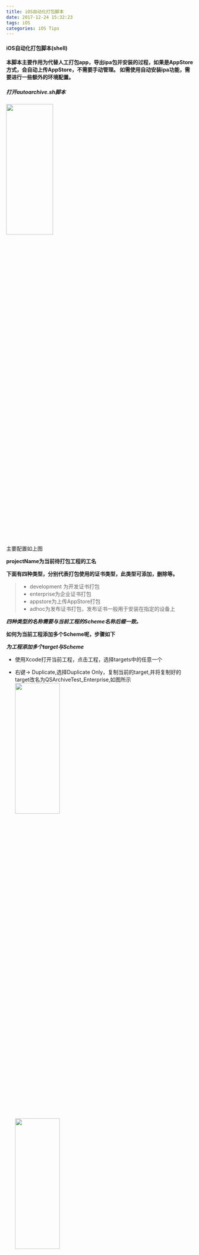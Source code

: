 ```yaml
---
title: iOS自动化打包脚本
date: 2017-12-24 15:32:23
tags: iOS
categories: iOS Tips
---
```


#### iOS自动化打包脚本(shell)


**本脚本主要作用为代替人工打包app，导出ipa包并安装的过程，如果是AppStore方式，会自动上传AppStore，不需要手动管理。 如需使用自动安装ipa功能，需要进行一些额外的环境配置。**

##### 打开autoarchive.sh脚本

<img src="http://img.blog.csdn.net/20170401102400273?watermark/2/text/aHR0cDovL2Jsb2cuY3Nkbi5uZXQvdTAxMDQ1ODgwOA==/font/5a6L5L2T/fontsize/400/fill/I0JBQkFCMA==/dissolve/70/gravity/SouthEast" width="50%" height="30%" />


主要配置如上图

**projectName为当前待打包工程的工名**



**下面有四种类型，分别代表打包使用的证书类型，此类型可添加，删除等。**

> + development 为开发证书打包
> + enterprise为企业证书打包
> + appstore为上传AppStore打包
> + adhoc为发布证书打包，发布证书一般用于安装在指定的设备上

 <!-- more -->

_**四种类型的名称需要与当前工程的Scheme名称后缀一致。**_

**如何为当前工程添加多个Scheme呢，步骤如下**

***为工程添加多个target与Scheme***

+ 使用Xcode打开当前工程，点击工程，选择targets中的任意一个


+ 右键-> Duplicate,选择Duplicate Only，复制当前的target,并将复制好的target改名为QSArchiveTest_Enterprise,如图所示
  <img src="http://img.blog.csdn.net/20170401102441596?watermark/2/text/aHR0cDovL2Jsb2cuY3Nkbi5uZXQvdTAxMDQ1ODgwOA==/font/5a6L5L2T/fontsize/400/fill/I0JBQkFCMA==/dissolve/70/gravity/SouthEast" width="50%" height="30%" />
  <img src="http://img.blog.csdn.net/20170401102503243?watermark/2/text/aHR0cDovL2Jsb2cuY3Nkbi5uZXQvdTAxMDQ1ODgwOA==/font/5a6L5L2T/fontsize/400/fill/I0JBQkFCMA==/dissolve/70/gravity/SouthEast" width="50%" height="30%" />

+ 修改QSArchiveTestcopy-Info.plist名称为QSArchiveTest _Enterprise-Info.plist，点击工程，选择target QSArchiveTest_Enterprise,点击Build Settings ,搜索plist，将如图所示的QSArchiveTest copy-Info.plist名称修改为QSArchiveTest_Enterprise-Info.plist ，然后点击info,如果成功，则如图，若不成功，可能是复制文档中名称错误，请从工程文件中复制文件名。
    <center>
    <img src="http://img.blog.csdn.net/20170401102612675?watermark/2/text/aHR0cDovL2Jsb2cuY3Nkbi5uZXQvdTAxMDQ1ODgwOA==/font/5a6L5L2T/fontsize/400/fill/I0JBQkFCMA==/dissolve/70/gravity/SouthEast" width="50%" height="30%" />
        <img src="http://img.blog.csdn.net/20170401102633722?watermark/2/text/aHR0cDovL2Jsb2cuY3Nkbi5uZXQvdTAxMDQ1ODgwOA==/font/5a6L5L2T/fontsize/400/fill/I0JBQkFCMA==/dissolve/70/gravity/SouthEast" width="50%" height="30%" />
    </center>

+ 为当前target添加Scheme。点击当前Scheme,选择Manage Schemes, 删除QSArchiveTest copy，然后选择新建，选择当前已新建好的target，点击ok
    <center>
    <img src="http://img.blog.csdn.net/20170401102805794?watermark/2/text/aHR0cDovL2Jsb2cuY3Nkbi5uZXQvdTAxMDQ1ODgwOA==/font/5a6L5L2T/fontsize/400/fill/I0JBQkFCMA==/dissolve/70/gravity/SouthEast" width="50%" height="30%" />
    </center>
    **以上步骤成功新建了一个名为QSArchiveTest_Enterprise的Scheme，此时，当前工程可以运行在QSArchiveTest_Enterprise Scheme上，接下来，我们可以按照以上步骤新建QSArchiveTest_Develoment ，QSArchiveTest_AppStore, QSArchiveTest_AdHoc等Schemes**
    <center>
    <img src="http://img.blog.csdn.net/20170401103014501?watermark/2/text/aHR0cDovL2Jsb2cuY3Nkbi5uZXQvdTAxMDQ1ODgwOA==/font/5a6L5L2T/fontsize/400/fill/I0JBQkFCMA==/dissolve/70/gravity/SouthEast" width="30%" height="30%" />
    </center>


**结果如图所示**
    <center>
    <img src="http://img.blog.csdn.net/20170401103110815?watermark/2/text/aHR0cDovL2Jsb2cuY3Nkbi5uZXQvdTAxMDQ1ODgwOA==/font/5a6L5L2T/fontsize/400/fill/I0JBQkFCMA==/dissolve/70/gravity/SouthEast" width="50%" height="50%" />
    </center>


#### 为各个target配置不同的证书及mobileprovision，不同的配置将生成不同的product，也就是不同的app。下面以企业证书为例####

+ 点击工程，选择target->QSArchiveTest_Enterprise,点击general,将bundle identifier修改为com.xxxx.xxxx

+ 点击build settings,向下滑动到签名栏，先选择provisioning profile，然后选择证书，如图所示，配置完成后点击general，如果出现如下图所示，则配置成功。如果有警告或者错误提示，则检查上面的步骤是否正确。**
    <img src="http://img.blog.csdn.net/20170401103230443?watermark/2/text/aHR0cDovL2Jsb2cuY3Nkbi5uZXQvdTAxMDQ1ODgwOA==/font/5a6L5L2T/fontsize/400/fill/I0JBQkFCMA==/dissolve/70/gravity/SouthEast" width="50%" height="50%" />

    <img src="http://img.blog.csdn.net/20170401103304912?watermark/2/text/aHR0cDovL2Jsb2cuY3Nkbi5uZXQvdTAxMDQ1ODgwOA==/font/5a6L5L2T/fontsize/400/fill/I0JBQkFCMA==/dissolve/70/gravity/SouthEast" width="50%" height="50%" />


**重复以上步骤，配置target， QSArchiveTest_Development，QSArchiveTest_AppStore，QSArchiveTest_AdHoc，分别选择对应的证书及mobileprovision。**

### 添加导出设置plist文件###

+ 在当前项目的根目录下新建文件夹，名称为autobuild，进入autobuild，使用Xcode新建plist文件，名称为EnterpriseExportOptions.plist,将文件保存到autobuild文件夹中
    <img src="http://img.blog.csdn.net/20170401103433835?watermark/2/text/aHR0cDovL2Jsb2cuY3Nkbi5uZXQvdTAxMDQ1ODgwOA==/font/5a6L5L2T/fontsize/400/fill/I0JBQkFCMA==/dissolve/70/gravity/SouthEast" width="50%" height="50%" />

+ 为EnterpriseExportOptions.plist添加键值对，使用Xcode打开刚才新建的plist文件，为其添加如下键值对
    ![这里写图片描述](http://img.blog.csdn.net/20170401103553134?watermark/2/text/aHR0cDovL2Jsb2cuY3Nkbi5uZXQvdTAxMDQ1ODgwOA==/font/5a6L5L2T/fontsize/400/fill/I0JBQkFCMA==/dissolve/70/gravity/SouthEast)

**method为必选项，有四种选项，分别为**[app-store](), [ad-hoc](), [enterprise](), [development]()。

*各个plist的键值对如下*

**AppStoreExportOptions.plist：**

>  method＝**app-store**，uploadBitcode＝YES，uploadSymbols＝YES

**EnterpriseExportOptions.plist：**

> method＝**enterprise**，compileBitcode＝NO

**DevelopmentExportOptions.plist：**

> method＝**development**，compileBitcode＝NO

**DevelopmentExportOptions.plist：**

> method＝**ad-hoc**，compileBitcode＝NO

**获取不同的target对应的证书名称及mobileprovision的uuid，以下以企业证书为例**

+ 点击工程，选择target-> QSArchiveTest_Enterprise，点击build settings,滑动到Signing，点击Provisioning Profile(Deprecated)栏，选择other，拷贝uuid，替换autoarchive.sh脚本中的enterpriseProvisioningProfile变量值，如图所示
  ![这里写图片描述](http://img.blog.csdn.net/20170401103816605?watermark/2/text/aHR0cDovL2Jsb2cuY3Nkbi5uZXQvdTAxMDQ1ODgwOA==/font/5a6L5L2T/fontsize/400/fill/I0JBQkFCMA==/dissolve/70/gravity/SouthEast)

  ![这里写图片描述](http://img.blog.csdn.net/20170401103901182?watermark/2/text/aHR0cDovL2Jsb2cuY3Nkbi5uZXQvdTAxMDQ1ODgwOA==/font/5a6L5L2T/fontsize/400/fill/I0JBQkFCMA==/dissolve/70/gravity/SouthEast)


+ 点击Code Signing Identity,选择other，拷贝证书名，替换autoarchive.sh中的** enterpriseCodeSignIdentity变量值，如图所示
    ![这里写图片描述](http://img.blog.csdn.net/20170401103935466?watermark/2/text/aHR0cDovL2Jsb2cuY3Nkbi5uZXQvdTAxMDQ1ODgwOA==/font/5a6L5L2T/fontsize/400/fill/I0JBQkFCMA==/dissolve/70/gravity/SouthEast)

    ![这里写图片描述](http://img.blog.csdn.net/20170401104035046?watermark/2/text/aHR0cDovL2Jsb2cuY3Nkbi5uZXQvdTAxMDQ1ODgwOA==/font/5a6L5L2T/fontsize/400/fill/I0JBQkFCMA==/dissolve/70/gravity/SouthEast)

**重复以上步骤，分别获取证书名称及provisionfile的 uuid，替换autoarchive.sh中的CodeSignIdentity，ProvisioningProfile对应变量的值，结果如图所示。此处未有adhoc证书，因此置为空**
    <center>
    <img src="http://img.blog.csdn.net/20170401104112777?watermark/2/text/aHR0cDovL2Jsb2cuY3Nkbi5uZXQvdTAxMDQ1ODgwOA==/font/5a6L5L2T/fontsize/400/fill/I0JBQkFCMA==/dissolve/70/gravity/SouthEast" width="50%" height="50%" />
    </center>

**如需使用上传至AppStore功能，需在脚本中设置Apple ID如图，将自己的Apple ID以及密码替换即可**
    <center>
    <img src="http://img.blog.csdn.net/20170401104147808?watermark/2/text/aHR0cDovL2Jsb2cuY3Nkbi5uZXQvdTAxMDQ1ODgwOA==/font/5a6L5L2T/fontsize/400/fill/I0JBQkFCMA==/dissolve/70/gravity/SouthEast" width="50%" height="50%" />
    </center>

**至此，已完成了自动化脚本执行所需要的配置，可以开始使用脚本进行打包了。**

##### 使用autoarchive.sh进行打包，以企业证书包为例###

**打开命令行，cd到当前工程的根目录，使用如下命令执行脚本**

`./autoarchive.sh –t Enterprise`

**若有错误提示，使用如下命令解决**

`chmod +x autoarchive.sh`

**再次执行脚本，等待打包过程结束，如果当前连接了设备，请先将设备上的应用删除，脚本打包完成后将会自动将ipa包安装到设备中（如需成功安装ipa到设备，需要查看下文-脚本详解，按照其中的步骤安装相应的工具）。成功如下图所示，如失败，请查看错误提示，并参照错误提示检查前面的步骤。打包完成后会自动打开当前ipa包所在目录，如未打开，请拷贝exportPath路径，打开Finder，使用快捷键 Command + shilf + g，打开ipa包路径。**
    <img src="http://img.blog.csdn.net/20170401104227309?watermark/2/text/aHR0cDovL2Jsb2cuY3Nkbi5uZXQvdTAxMDQ1ODgwOA==/font/5a6L5L2T/fontsize/400/fill/I0JBQkFCMA==/dissolve/70/gravity/SouthEast" width="50%" height="50%" />
    <img src="http://img.blog.csdn.net/20170401104246184?watermark/2/text/aHR0cDovL2Jsb2cuY3Nkbi5uZXQvdTAxMDQ1ODgwOA==/font/5a6L5L2T/fontsize/400/fill/I0JBQkFCMA==/dissolve/70/gravity/SouthEast" width="50%" height="50%" />

#### 脚本详解

**本脚本包括以下几个方法**

+ clean方法，作用为clean工程，日志将会输出到log.txt中，使用xcodebuild命令执行，关于xcodebuild命令的详细情况请使用xcodebuild –help了解，如无法使用xcodebuild，请检查mac使用安装了Xcode，如已安装，请检查是否设置Xcode为当前命令行工具，检查方法如图
    ![这里写图片描述](http://img.blog.csdn.net/20170401104337145?watermark/2/text/aHR0cDovL2Jsb2cuY3Nkbi5uZXQvdTAxMDQ1ODgwOA==/font/5a6L5L2T/fontsize/400/fill/I0JBQkFCMA==/dissolve/70/gravity/SouthEast)

    ![这里写图片描述](http://img.blog.csdn.net/20170401104404137?watermark/2/text/aHR0cDovL2Jsb2cuY3Nkbi5uZXQvdTAxMDQ1ODgwOA==/font/5a6L5L2T/fontsize/400/fill/I0JBQkFCMA==/dissolve/70/gravity/SouthEast)

+ archive方法，archive方法主要为打包QSArchiveTest.xcarchive所用
    ![这里写图片描述](http://img.blog.csdn.net/20170401104440756?watermark/2/text/aHR0cDovL2Jsb2cuY3Nkbi5uZXQvdTAxMDQ1ODgwOA==/font/5a6L5L2T/fontsize/400/fill/I0JBQkFCMA==/dissolve/70/gravity/SouthEast)

+ export方法，此方法为导出ipa包，导出路径自定义

  ![这里写图片描述](http://img.blog.csdn.net/20170401104506741?watermark/2/text/aHR0cDovL2Jsb2cuY3Nkbi5uZXQvdTAxMDQ1ODgwOA==/font/5a6L5L2T/fontsize/400/fill/I0JBQkFCMA==/dissolve/70/gravity/SouthEast)

+ **install方法，该方法生效需要安装**ideviceinstaller，libimobiledevice两个工具。两个工具可以使用homebrew进行安装。这两个工具用于安装ipa或者管理iOS设备应用，查看当前连接设备的信息等。****
    ![这里写图片描述](http://img.blog.csdn.net/20170401104534710?watermark/2/text/aHR0cDovL2Jsb2cuY3Nkbi5uZXQvdTAxMDQ1ODgwOA==/font/5a6L5L2T/fontsize/400/fill/I0JBQkFCMA==/dissolve/70/gravity/SouthEast)

#####安装homebrew

​ **homebrew为macOS不可或缺的套件管理器，$brew install wget**

**安装方式如下**

**打开终端，拷贝以下脚本,回车，等待安装结束**

`/usr/bin/ruby -e "$(curl -fsSL https://raw.githubusercontent.com/Homebrew/install/master/install)"`

##### 安装ideviceinstaller以及libimobiledevice。

安装如下命令逐个执行，前两条用于卸载，如果已安装，但是改工具使用不正常，即可使用命令卸载

> brew uninstall ideviceinstaller
>
> brew uninstall libimobiledevice
>
> brew install --HEAD libimobiledevice
>
> brew link --overwrite libimobiledevice
>
> brew install ideviceinstaller
>
> brew link --overwrite ideviceinstaller

**安装完成后使用，查看当前是否有iOS设备连接**

`idevice_id –l`

**查看帮助信息**

`ideviceinstaler –h `

**将ipa包安装至iOS设备**

`ideviceinstaller -i ipaPath`

**ipaPath为需要安装的ipa的路径**

**如果出现以下错误**

`couldnot connect to lockdownd. exiting.`

可以使用指令解决

`sudochmod -R 777 /var/db/lockdown/`

**或者永久的解决办法为重新进行ideviceinstaller安装过程**

**ideviceinstaller工具的功能还有很多，此处不再详细解释，可自行探索**

+ upload方法，该方法用于上传ipa至AppStore，只有在AppStore模式下才会执行。Upload方法用到了Xcode自带的工具Application Loader altool，与手动上传方法一致。altool位于Application Loader中，三个参数ipaPath,appleId,applepassword,ipaPath为ipa包导出的路径，applied为开发者帐号，applepassword为开发者帐号的密码
    ![这里写图片描述](http://img.blog.csdn.net/20170401104608341?watermark/2/text/aHR0cDovL2Jsb2cuY3Nkbi5uZXQvdTAxMDQ1ODgwOA==/font/5a6L5L2T/fontsize/400/fill/I0JBQkFCMA==/dissolve/70/gravity/SouthEast)







方法二

本文最终实现的是使用脚本打 Ad-hoc 包，并发布测试，当然稍微修改一下脚本参数就可以打其他类型的 ipa 包了。另外该脚本还实现了将生成的 ipa 包上传至蒲公英进行测试分发。文中内容包括:

1. xcodebuild 简介
2. 使用xcodebuild和xcrun打包签名
3. 将打包过程脚本化

## xcodebuild 简介

`xcodebuild` 是苹果提供的打包项目或者工程的命令，了解该命令最好的方式就是使用 `man xcodebuild` 查看其 man page. 尽管是英文，一定要老老实实的读一遍就好了。

> DESCRIPTION
>
> xcodebuild builds one or more targets contained in an Xcode project, or builds a scheme contained in an Xcode workspace or Xcode project.

Usage

> To build an Xcode project, run xcodebuild from the directory containing your project (i.e. the directory containing the name.xcodeproj package). If you have multiple projects in the this directory you will need to use -project to indicate which project should be built.  By default, xcodebuild builds the first target listed in the project, with the default build configuration. The order of the targets is a property of the project and is the same for all users of the project.
>
> To build an Xcode workspace, you must pass both the -workspace and -scheme options to define the build.  The parameters of the scheme will control which targets are built and how they are built, although you may pass other options to xcodebuild to override some parameters of the scheme.
>
> There are also several options that display info about the installed version of Xcode or about projects or workspaces in the local directory, but which do not initiate an action.  These include -list, -showBuildSettings, -showsdks, -usage, and -version.

总结一下:

1. 需要在包含 name.xcodeproj 的目录下执行 `xcodebuild` 命令，且如果该目录下有多个 projects，那么需要使用 `-project` 指定需要 build 的项目。
2. 在不指定 build 的 target 的时候，默认情况下会 build project 下的第一个 target
3. 当 build workspace 时，需要同时指定 `-workspace` 和 `-scheme` 参数，scheme 参数控制了哪些 targets 会被 build 以及以怎样的方式 build。
4. 有一些诸如 `-list`, `-showBuildSettings`, `-showsdks` 的参数可以查看项目或者工程的信息，不会对 build action 造成任何影响，放心使用。

那么，`xcodebuild` 究竟如何使用呢？ 继续看文档:

> NAME
>
> xcodebuild -- build Xcode projects and workspaces
>
> SYNOPSIS
>
> 1. xcodebuild [-project name.xcodeproj] [[-target targetname] ... | -alltargets] [-configuration configurationname] [-sdk [sdkfullpath | sdkname]] [action ...] [buildsetting=value ...] [-userdefault=value ...]
> 2. xcodebuild [-project name.xcodeproj] -scheme schemename [[-destination destinationspecifier] ...] [-destination-timeout value] [-configuration configurationname] [-sdk [sdkfullpath | sdkname]] [action ...] [buildsetting=value ...] [-userdefault=value ...]
> 3. xcodebuild -workspace name.xcworkspace -scheme schemename [[-destination destinationspecifier] ...] [-destination-timeout value] [-configuration configurationname] [-sdk [sdkfullpath | sdkname]] [action ...] [buildsetting=value ...] [-userdefault=value ...]
> 4. xcodebuild -version [-sdk [sdkfullpath | sdkname]] [infoitem]
> 5. xcodebuild -showsdks
> 6. xcodebuild -showBuildSettings [-project name.xcodeproj | [-workspace name.xcworkspace -scheme schemename]]
> 7. xcodebuild -list [-project name.xcodeproj | -workspace name.xcworkspace]
> 8. xcodebuild -exportArchive -archivePath xcarchivepath -exportPath destinationpath -exportOptionsPlist path
> 9. xcodebuild -exportLocalizations -project name.xcodeproj -localizationPath path [[-exportLanguage language] ...]
> 10. xcodebuild -importLocalizations -project name.xcodeproj -localizationPath path

挑几个我常用的形式介绍一下，较长的使用方式以序列号代替:

- `xcodebuild -showsdks`: 列出 Xcode 所有可用的 SDKs
- `xcodebuild -showBuildSettings`: 上述序号6的使用方式，查看当前工程 build setting 的配置参数，Xcode 详细的 build setting 参数参考官方文档 [Xcode Build Setting Reference](https://link.jianshu.com?t=https://developer.apple.com/documentation/DeveloperTools/Reference/XcodeBuildSettingRef/)， 已有的配置参数可以在终端中以 `buildsetting=value` 的形式进行覆盖重新设置.
- `xcodebuild -list`: 上述序号7的使用方式，查看 project 中的 targets 和 configurations，或者 workspace 中 schemes, 输出如下:

```objective-c
Information about project "NavTabBar":
    Targets:
        NavTabBar
        NavTabBarTests
        NavTabBarUITests

    Build Configurations:
        Debug
        Release
        Ad-hoc

    If no build configuration is specified and -scheme is not passed then "Release" is used.

    Schemes:
        NavTabBar

```

- `xcodebuild [-project name.xcodeproj] [[-target targetname] ... | -alltargets] build`: 上述序号1的使用方式，会 build 指定 project，其中 `-target` 和 `-configuration` 参数可以使用 `xcodebuild -list` 获得，`-sdk` 参数可由 `xcodebuild -showsdks` 获得，`[buildsetting=value ...]` 用来覆盖工程中已有的配置。可覆盖的参数参考官方文档 [Xcode Build Setting Reference](https://link.jianshu.com?t=https://developer.apple.com/documentation/DeveloperTools/Reference/XcodeBuildSettingRef/), `action...` 的可用选项如下, 打包的话当然用 build，这也是默认选项。
  - build
    Build the target in the build root (SYMROOT).  This is the default action, and is used if no action is given.
  - analyze
    Build and analyze a target or scheme from the build root (SYMROOT).  This requires specifying a scheme.
  - archive
    Archive a scheme from the build root (SYMROOT).  This requires specifying a scheme.
  - test
    Test a scheme from the build root (SYMROOT).  This requires specifying a scheme and optionally a destination.
  - installsrc
    Copy the source of the project to the source root (SRCROOT).
  - install
    Build the target and install it into the target's installation directory in the distribution root (DSTROOT).
  - clean
    Remove build products and intermediate files from the build root (SYMROOT).


- `xcodebuild -workspace name.xcworkspace -scheme schemename build`: 上述序号3的使用方式，build 指定 workspace，当我们使用 CocoaPods 来管理第三方库时，会生成 xcworkspace 文件，这样就会用到这种打包方式.

## 使用xcodebuild和xcrun打包签名

开始之前，可以新建一个测试工程 TestImg 来练习打包，在使用终端命令打包之前，请确认该工程也可以直接使用 Xcode 真机调试成功。

然后，打开终端，进入包含 TestImg.xcodeproj 的目录下，运行以下命令:

`xcodebuild -project TestImg.xcodeproj -target TestImg -configuration Release`

如果 build 成功，会看到 `** BUILD SUCCEEDED **` 字样，且在终端会打印出这次 build 的签名信息，如下:

> Signing Identity:     "iPhone Developer: xxx(59xxxxxx)"
> Provisioning Profile: "iOS Team Provisioning Profile: *"

且在该目录下会多出一个 `build` 目录，该目录下有 `Release-iphoneos` 和 `TestImg.build` 文件，根据我们 build `-configuration` 配置的参数不同，`Release-iphoneos` 的文件名会不同。

在 `Release-iphoneos` 文件夹下，有我们需要的`TestImg.app`文件，但是要安装到真机上，我们需要将该文件导出为ipa文件，这里使用 xcrun 命令。

`xcrun -sdk iphoneos -v PackageApplication ./build/Release-iphoneos/TestImg.app -o ~/Desktop/TestImg.ipa`

这里又冒出一个 `PackageApplication`, 我刚开始也不知道这是个什么玩意儿，万能的google告诉我，这是 Xcode 包里自带的工具，使用 `xcrun -sdk iphoneos -v PackageApplication -help` 查看帮助信息.

> Usage:
> PackageApplication [-s signature] application [-o output_directory] [-verbose] [-plugin plugin] || -man || -help
>
> Options:
>
> `[-s signature]`: certificate name to resign application before packaging
> `[-o output_directory]`: specify output filename
> `[-plugin plugin]`: specify an optional plugin
> `-help`: brief help message
> `-man`: full documentation
> `-v[erbose]`: provide details during operation

如果执行成功，则会在你的桌面生成 TestImg.ipa 文件，这样就可以发布测试了。如果你遇到以下警告信息:

> Warning: --resource-rules has been deprecated in Mac OS X >= 10.10!    ResourceRules.plist: cannot read resources

请参考 stackoverflow [这个回答](https://link.jianshu.com?t=http://stackoverflow.com/questions/32504355/error-itms-90339-this-bundle-is-invalid-the-info-plist-contains-an-invalid-ke/32762413#32762413)

## 将打包过程脚本化

工作中，特别是所做项目进入测试阶段，肯定会经常打 Ad-hoc 包给测试人员进行测试，但是我们肯定不想每次进行打包的时候都要进行一些工程的设置修改，以及一系列的 next 按钮点击操作，现在就让这些操作都交给脚本化吧。

1. 脚本化中使用如下的命令打包:

`xcodebuild -project name.xcodeproj -target targetname -configuration Release -sdk iphoneos build CODE_SIGN_IDENTITY="$(CODE_SIGN_IDENTITY)" PROVISIONING_PROFILE="$(PROVISIONING_PROFILE)"`

或者

`xcodebuild -workspace name.xcworkspace -scheme schemename -configuration Release -sdk iphoneos build CODE_SIGN_IDENTITY="$(CODE_SIGN_IDENTITY)" PROVISIONING_PROFILE="$(PROVISIONING_PROFILE)"`

1. 然后使用 xcrun 生成 ipa 文件:

`xcrun -sdk iphoneos -v PackageApplication ./build/Release-iphoneos/$(target|scheme).app"`

1. 清除 build 过程中产生的中间文件
2. 结合蒲公英分发平台，将 ipa 文件上传至蒲公英分发平台，同时在终端会打印上传结果以及上传应用后该应用的 URL。蒲公英分发平台能够方便地将 ipa 文件尽快分发到测试人员，该平台有开放 API，可避免人工上传。

该脚本的使用可使用 `python autobuild.py -h` 查看，与 `xcodebuild` 的使用相似:

> Usage: autobuild.py [options]
>
> Options:
> `-h, --help`: show this help message and exit
> `-w name.xcworkspace, --workspace=name.xcworkspace`: Build the workspace name.xcworkspace.
> `-p name.xcodeproj, --project=name.xcodeproj`: Build the project name.xcodeproj.
> `-s schemename, --scheme=schemename`: Build the scheme specified by schemename. Required if building a workspace.
> `-t targetname, --target=targetname`: Build the target specified by targetname. Required if building a project.
> `-o output_filename, --output=output_filename`: specify output filename

在脚本顶部，有几个全局变量，根据自己的项目情况修改。

```objective-c
CODE_SIGN_IDENTITY = "iPhone Distribution: companyname (9xxxxxxx9A)"
PROVISIONING_PROFILE = "xxxxx-xxxx-xxx-xxxx-xxxxxxxxx"
CONFIGURATION = "Release"
SDK = "iphoneos"

USER_KEY = "15d6xxxxxxxxxxxxxxxxxx"
API_KEY = "efxxxxxxxxxxxxxxxxxxxx"

```

其中，`CODE_SIGN_IDENTITY` 为开发者证书标识，可以在 Keychain Access -> Certificates -> 选中证书右键弹出菜单 -> Get Info -> Common Name 获取，类似 `iPhone Distribution: Company name Co. Ltd (xxxxxxxx9A)`, 包括括号内的内容。

`PROVISIONING_PROFILE`: 这个是 mobileprovision 文件的 identifier，获取方式：

Xcode -> Preferences -> 选中申请开发者证书的 Apple ID -> 选中开发者证书 -> View Details... -> 根据        Provisioning Profiles 的名字选中打包所需的 mobileprovision 文件 -> 右键菜单 -> Show in Finder -> 找到该文件后，除了该文件后缀名的字符串就是 `PROVISIONING_PROFILE` 字段的内容。

当然也可以使用脚本获取, 此处参考 [命令行获取mobileprovision文件的UUID](https://link.jianshu.com?t=http://my.oschina.net/ioslighter/blog/494342):

```objective-c
#!/bin/bash
if [ $# -ne 1 ]
then
  echo "Usage: getmobileuuid the-mobileprovision-file-path"
  exit 1
fi

mobileprovision_uuid=`/usr/libexec/PlistBuddy -c "Print UUID" /dev/stdin <<< $(/usr/bin/security cms -D -i $1)`
echo "UUID is:"
echo ${mobileprovision_uuid}

```

`USER_KEY`, `API_KEY`: 是蒲公英开放 API 的密钥。

先进入*autobuild*目录，使用脚本打包的命令如下:

`python autobuild.py -p ../AOP.xcodeproj -s AOP`

脚本执行完毕，若成功，则会在桌面生成*ipa*文件。

若是打包*xcworkspace*项目，则打包命令格式如下所示:

`python autobuild.py -w ../yourworkspace.xcworkspace -s yourscheme`

常见问题:

1. 找不到*request module*.

```objective-c
import requests
ImportError: No module named requests
```

找不到*request module*， 使用 `$ sudo pip install requests`或者`sudo easy_install -U requests`;
```objective-c
Requests is not a built in module (does not come with the default python installation), so you will have to install it:OSX/LinuxUse `$ sudo pip install requests` if you have `pip` installedAlternatively you can also use `sudo easy_install -U requests` if you have `easy_install`installed.
```


2. 如果使用了上传蒲公英，且安装需要密码，请打开脚本，搜一下脚本里的*password*，将其值设置为空。
3. 使用`xcodebuild -exportArchive`替换*PackageApplication*进行打包.
4. 解析传入参数使用*argparse*替换*OptionParser*.
5. 去掉对*PROVISIONING_PROFILE*和*CODE_SIGN_IDENTITY*的配置，请使用*Xcode8*的自动证书管理。
6. 新增*ExportOptions.plist*文件，用于设置导出*ipa*文件的参数，该文件中的可配置参数可使用`xcodebuild --help`查看。
7. 脚本传入参数去掉`--target`和`--output`，*ipa*文件默认会存放在*Desktop*创建诸如*{scheme}{2016-12-28_08-08-10}*格式的文件夹中。

假如你的项目目录如下所示：

```objective-c
|____AOP
| |____AppDelegate.h
| |____AppDelegate.m
| |____Base.lproj
| | |____LaunchScreen.xib
| | |____Main.storyboard
| |____Images.xcassets
| |____Info.plist
| |____main.m
| |____ViewController.h
| |____ViewController.m
|____AOP.xcodeproj
|____autobuild
| |____autobuild.py
| |____exportOptions.plist

```

*exportOptions.plist*文件中的可选配置参数如下:

```objective-c
compileBitcode : Bool

  For non-App Store exports, should Xcode re-compile the app from bitcode? Defaults to YES.

embedOnDemandResourcesAssetPacksInBundle : Bool

  For non-App Store exports, if the app uses On Demand Resources and this is YES, asset   
  packs are embedded in the app bundle so that the app can be tested without a server to   
  host asset packs. Defaults to YES unless onDemandResourcesAssetPacksBaseURL is specified.

iCloudContainerEnvironment

  For non-App Store exports, if the app is using CloudKit, this configures the   
  "com.apple.developer.icloud-container-environment" entitlement. Available options:   
  Development and Production. Defaults to Development.

manifest : Dictionary

  For non-App Store exports, users can download your app over the web by opening your   
  distribution manifest file in a web browser. To generate a distribution manifest, the   
  value of this key should be a dictionary with three sub-keys: appURL, displayImageURL,   
  fullSizeImageURL. The additional sub-key assetPackManifestURL is required when using on demand resources.

method : String

  Describes how Xcode should export the archive. Available options: app-store, ad-hoc,   
  package, enterprise, development, and developer-id. The list of options varies based on   
  the type of archive. Defaults to development.

onDemandResourcesAssetPacksBaseURL : String

  For non-App Store exports, if the app uses On Demand Resources and   
  embedOnDemandResourcesAssetPacksInBundle isn't YES, this should be a base URL specifying   
  where asset packs are going to be hosted. This configures the app to download asset   
  packs from the specified URL.

teamID : String

  The Developer Portal team to use for this export. Defaults to the team used to build the archive.

thinning : String

  For non-App Store exports, should Xcode thin the package for one or more device   
  variants? Available options: <none> (Xcode produces a non-thinned universal app),   
  <thin-for-all-variants> (Xcode produces a universal app and all available thinned   
  variants), or a model identifier for a specific device (e.g. "iPhone7,1"). Defaults to <none>.

uploadBitcode : Bool

  For App Store exports, should the package include bitcode? Defaults to YES.

uploadSymbols : Bool

  For App Store exports, should the package include symbols? Defaults to YES.
```
8. ExportOptions.plist文件可以通过先使用Xcode 9 手动打包你的项目，然后导出，导出的文件夹里会有这个文件，在导出的文件里面直接拖过来使用，直接复制到你持续集成需要的路径中即可。

9. 
   问题概述自己使用 Jenkins 来做 iOS 项目的持续集成，升级 Xcode 9 之后，编译完成之后打包会一直报如下所示的错误：
   >error: exportArchive: "APPNAME.app" requires a provisioning profile with the Push Notifications feature.
   >Error Domain=IDEProvisioningErrorDomain Code=9 ""APPNAME.app" requires a provisioning profile with the Push Notifications feature." UserInfo={NSLocalizedDescription="APPNAME.app" requires a provisioning profile with the Push Notifications feature., NSLocalizedRecoverySuggestion=Add a profile to the "provisioningProfiles" dictionary in your Export Options property list.}
   >** EXPORT FAILED **
   >Failed to build /Users/Tolecen/.jenkins/workspace/APPNAME/build/APPNAME_release.ipa
   >Build step 'Xcode' marked build as failure
   >Finished: FAILURE

   因为 Xcode 9 默认不允许访问钥匙串的内容，必须要设置 allowProvisioningUpdates 才会允许，但是由于 Xcode integration 插件封闭，并不能对其进行修改加上这个属性，所以决定使用 Shell 脚本代替插件。解决方案将 Jenkins 项目里的 Xcode integration 构建步骤去掉，使用下面所示的命令：

   ```objective-c
   xcodebuild -archivePath "/Users/USERNAME/.jenkins/workspace/APPNAME/build/Debug-iphoneos/APPNAME.xcarchive" -project APPNAME.xcodeproj -sdk iphoneos -scheme "SCHEMENAME" -configuration "Debug" archive

   xcodebuild -exportArchive -archivePath "/Users/USERNAME/.jenkins/workspace/APPNAME/build/Debug-iphoneos/BasketballLeague.xcarchive" -exportPath "/Users/USERNAME/.jenkins/workspace/APPNAME/build/APPNAME_debug" -exportOptionsPlist '/Users/USERNAME/.jenkins/workspace/APPNAME/build/ExportOptions.plist' -allowProvisioningUpdates
   ```

   如果是 workspace 的项目，那就将上面第一段的命令中 -project APPNAME.xcodeproj 修改为 -workspace APPNAME.xcworkspace 即可。

